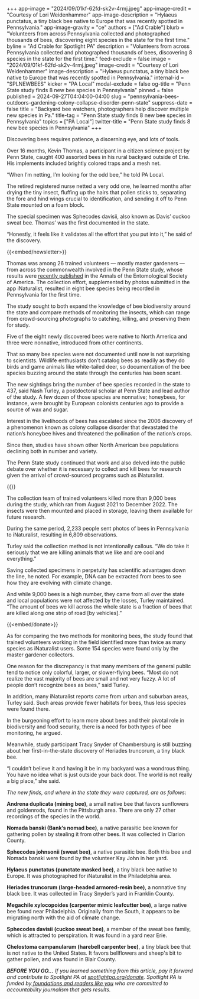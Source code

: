 +++
app-image = "2024/09/01kf-62fd-sk2v-4rmj.jpeg"
app-image-credit = "Courtesy of Lori Weidenhammer"
app-image-description = "Hylaeus punctatus, a tiny black bee native to Europe that was recently spotted in Pennsylvania."
app-image-gravity = "ce"
authors = ["Ad Crable"]
blurb = "Volunteers from across Pennsylvania collected and photographed thousands of bees, discovering eight species in the state for the first time."
byline = "Ad Crable for Spotlight PA"
description = "Volunteers from across Pennsylvania collected and photographed thousands of bees, discovering 8 species in the state for the first time."
feed-exclude = false
image = "2024/09/01kf-62fd-sk2v-4rmj.jpeg"
image-credit = "Courtesy of Lori Weidenhammer"
image-description = "Hylaeus punctatus, a tiny black bee native to Europe that was recently spotted in Pennsylvania."
internal-id = "SPLNEWBEES"
kicker = "PA Local"
modal-exclude = false
og-title = "Penn State study finds 8 new bee species in Pennsylvania"
pinned = false
published = 2024-09-27T04:04:00-04:00
slug = "pennsylvania-bees-outdoors-gardening-colony-collapse-disorder-penn-state"
suppress-date = false
title = "Backyard bee watchers, photographers help discover multiple new species in Pa."
title-tag = "Penn State study finds 8 new bee species in Pennsylvania"
topics = ["PA Local"]
twitter-title = "Penn State study finds 8 new bee species in Pennsylvania"
+++

Discovering bees requires patience, a discerning eye, and lots of tools.

Over 16 months, Kevin Thomas, a participant in a citizen science project by Penn State, caught 400 assorted bees in his rural backyard outside of Erie. His implements included brightly colored traps and a mesh net.

“When I’m netting, I’m looking for the odd bee,” he told PA Local.

The retired registered nurse netted a very odd one, he learned months after drying the tiny insect, fluffing up the hairs that pollen sticks to, separating the fore and hind wings crucial to identification, and sending it off to Penn State mounted on a foam block.

The special specimen was Sphecodes davisii, also known as Davis’ cuckoo sweat bee. Thomas’ was the first documented in the state.

“Honestly, it feels like it validates all the effort that you put into it,” he said of the discovery.<strong></strong>

{{<embed/newsletter>}}

Thomas was among 26 trained volunteers — mostly master gardeners — from across the commonwealth involved in the Penn State study, whose results were <a href="https://academic.oup.com/aesa/article/117/4/220/7706383?login=false">recently published</a> in the Annals of the Entomological Society of America. The collection effort, supplemented by photos submitted in the app iNaturalist, resulted in eight bee species being recorded in Pennsylvania for the first time.

The study sought to both expand the knowledge of bee biodiversity around the state and compare methods of monitoring the insects, which can range from crowd-sourcing photographs to catching, killing, and preserving them for study.

Five of the eight newly discovered bees were native to North America and three were nonnative, introduced from other continents.

That so many bee species were not documented until now is not surprising to scientists. Wildlife enthusiasts don’t catalog bees as readily as they do birds and game animals like white-tailed deer, so documentation of the bee species buzzing around the state through the centuries has been scant.

The new sightings bring the number of bee species recorded in the state to 437, said Nash Turley, a postdoctoral scholar at Penn State and lead author of the study. A few dozen of those species are nonnative; honeybees, for instance, were brought by European colonists centuries ago to provide a source of wax and sugar.

Interest in the livelihoods of bees has escalated since the 2006 discovery of a phenomenon known as colony collapse disorder that devastated the nation’s honeybee hives and threatened the pollination of the nation’s crops.

Since then, studies have shown other North American bee populations declining both in number and variety.

The Penn State study continued that work and also delved into the public debate over whether it is necessary to collect and kill bees for research given the arrival of crowd-sourced programs such as iNaturalist.

{{<picture src="cas/g44f-dbfz-j7as-sx6z.png" description="An assortment of equipment given to volunteers around Pennsylvania to catch and identify bee species." caption="An assortment of equipment given to volunteers around Pennsylvania to catch and identify bee species." credit="Courtesy of Nash Turley">}}

The collection team of trained volunteers killed more than 9,000 bees during the study, which ran from August 2021 to December 2022. The insects were then mounted and placed in storage, leaving them available for future research.

During the same period, 2,233 people sent photos of bees in Pennsylvania to iNaturalist, resulting in 6,809 observations.

Turley said the collection method is not intentionally callous. “We do take it seriously that we are killing animals that we like and are cool and everything.”

Saving collected specimens in perpetuity has scientific advantages down the line, he noted. For example, DNA can be extracted from bees to see how they are evolving with climate change.

And while 9,000 bees is a high number, they came from all over the state and local populations were not affected by the losses, Turley maintained. “The amount of bees we kill across the whole state is a fraction of bees that are killed along one strip of road \[by vehicles\].”<strong></strong>

{{<embed/donate>}}

As for comparing the two methods for monitoring bees, the study found that trained volunteers working in the field identified more than twice as many species as iNaturalist users. Some 154 species were found only by the master gardener collectors.

One reason for the discrepancy is that many members of the general public tend to notice only colorful, larger, or slower-flying bees. “Most do not realize the vast majority of bees are small and not very fuzzy. A lot of people don’t recognize bees as bees,” said Turley.

In addition, many iNaturalist reports came from urban and suburban areas, Turley said. Such areas provide fewer habitats for bees, thus less species were found there.

In the burgeoning effort to learn more about bees and their pivotal role in biodiversity and food security, there is a need for both types of bee monitoring, he argued.

Meanwhile, study participant Tracy Snyder of Chambersburg is still buzzing about her first-in-the-state discovery of Heriades truncorum, a tiny black bee.

“I couldn’t believe it and having it be in my backyard was a wondrous thing. You have no idea what is just outside your back door. The world is not really a big place,” she said.

<em>The new finds, and where in the state they were captured, are as follows</em>:

<strong>Andrena duplicata (mining bee)</strong>, a small native bee that favors sunflowers and goldenrods, found in the Pittsburgh area. There are only 27 other recordings of the species in the world.

<strong>Nomada banski (Bank’s nomad bee)</strong>, a native parasitic bee known for gathering pollen by stealing it from other bees. It was collected in Clarion County.

<strong>Sphecodes johnsonii (sweat bee)</strong>, a native parasitic bee. Both this bee and<em> </em>Nomada banski<em> </em>were found by the volunteer Kay John in her yard.

<strong>Hylaeus punctatus (punctate masked bee)</strong>, a tiny black bee native to Europe. It was photographed for iNaturalist in the Philadelphia area.

<strong>Heriades truncorum (large-headed armored-resin bee)</strong>, a nonnative tiny black bee. It was collected in Tracy Snyder’s yard in Franklin County.

<strong>Megachile xylocopoides (carpenter mimic leafcutter bee)</strong>, a large native bee found near Philadelphia. Originally from the South, it appears to be migrating north with the aid of climate change.

<strong>Sphecodes davisii</strong> <strong>(cuckoo sweat bee)</strong>, a member of the sweat bee family, which is attracted to perspiration. It was found in a yard near Erie.

<strong>Chelostoma campanularum (harebell carpenter bee)</strong>, a tiny black bee that is not native to the United States. It favors bellflowers and sheep&#39;s bit to gather pollen, and was found in Blair County.<strong></strong>

<strong><em>BEFORE YOU GO…</em></strong><em> If you learned something from this article, pay it forward and contribute to Spotlight PA at </em><a href="https://www.spotlightpa.org/donate"><em>spotlightpa.org/donate</em></a><em>. Spotlight PA is funded by</em><a href="https://www.spotlightpa.org/support"><em> foundations and readers like you</em></a><em> who are committed to accountability journalism that gets results.</em>

